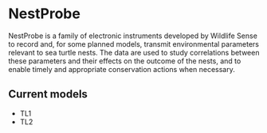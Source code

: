 # NestProbe
NestProbe is a family of electronic instruments developed by Wildlife Sense to
record and, for some planned models, transmit environmental parameters relevant
to sea turtle nests. The data are used to study correlations between these
parameters and their effects on the outcome of the nests, and to enable timely
and appropriate conservation actions when necessary.

## Current models

* TL1
* TL2
